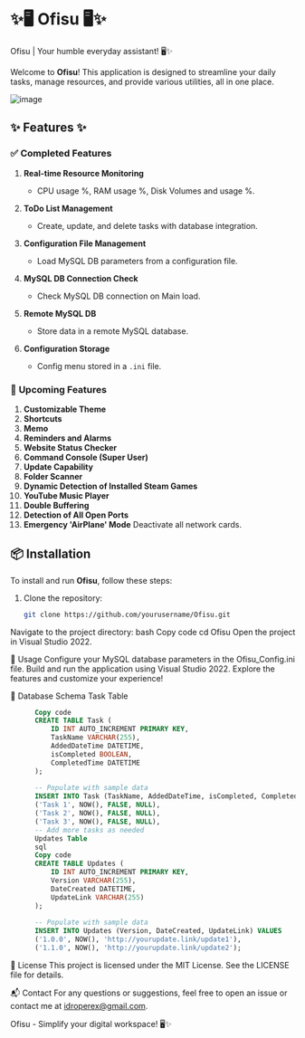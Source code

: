 # ✨🖥️ **Ofisu** 🖥️✨
Ofisu | Your humble everyday assistant! 🖥️✨

Welcome to **Ofisu**! This application is designed to streamline your daily tasks, manage resources, and provide various utilities, all in one place.

![image](https://github.com/user-attachments/assets/be65617d-3d1d-4857-9113-d309128c37c5)

## ✨ **Features** ✨

### ✅ **Completed Features**
1. **Real-time Resource Monitoring**
   - CPU usage %, RAM usage %, Disk Volumes and usage %.

2. **ToDo List Management**
   - Create, update, and delete tasks with database integration.

3. **Configuration File Management**
   - Load MySQL DB parameters from a configuration file.

4. **MySQL DB Connection Check**
   - Check MySQL DB connection on Main load.

5. **Remote MySQL DB**
   - Store data in a remote MySQL database.

6. **Configuration Storage**
   - Config menu stored in a `.ini` file.

### 🚧 **Upcoming Features**
1. **Customizable Theme**
2. **Shortcuts**
3. **Memo**
4. **Reminders and Alarms**
5. **Website Status Checker**
6. **Command Console (Super User)**
7. **Update Capability**
8. **Folder Scanner**
9. **Dynamic Detection of Installed Steam Games**
10. **YouTube Music Player**
11. **Double Buffering**
12. **Detection of All Open Ports**
13. **Emergency 'AirPlane' Mode** Deactivate all network cards.

## 📦 **Installation**

To install and run **Ofisu**, follow these steps:

1. Clone the repository:
   ```bash
   git clone https://github.com/yourusername/Ofisu.git
Navigate to the project directory:
bash
Copy code
cd Ofisu
Open the project in Visual Studio 2022.

🔧 Usage
Configure your MySQL database parameters in the Ofisu_Config.ini file.
Build and run the application using Visual Studio 2022.
Explore the features and customize your experience!

📂 Database Schema
Task Table
```sql
      Copy code
      CREATE TABLE Task (
          ID INT AUTO_INCREMENT PRIMARY KEY,
          TaskName VARCHAR(255),
          AddedDateTime DATETIME,
          isCompleted BOOLEAN,
          CompletedTime DATETIME
      );
      
      -- Populate with sample data
      INSERT INTO Task (TaskName, AddedDateTime, isCompleted, CompletedTime) VALUES
      ('Task 1', NOW(), FALSE, NULL),
      ('Task 2', NOW(), FALSE, NULL),
      ('Task 3', NOW(), FALSE, NULL),
      -- Add more tasks as needed
      Updates Table
      sql
      Copy code
      CREATE TABLE Updates (
          ID INT AUTO_INCREMENT PRIMARY KEY,
          Version VARCHAR(255),
          DateCreated DATETIME,
          UpdateLink VARCHAR(255)
      );
      
      -- Populate with sample data
      INSERT INTO Updates (Version, DateCreated, UpdateLink) VALUES
      ('1.0.0', NOW(), 'http://yourupdate.link/update1'),
      ('1.1.0', NOW(), 'http://yourupdate.link/update2');
```
📜 License
This project is licensed under the MIT License. See the LICENSE file for details.

📬 Contact
For any questions or suggestions, feel free to open an issue or contact me at idroperex@gmail.com.

Ofisu - Simplify your digital workspace! 🖥️✨
